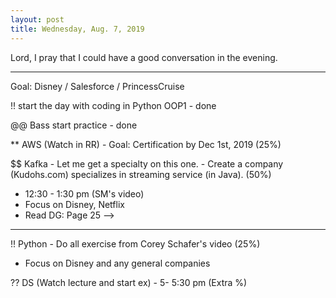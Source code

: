 ```yaml
---
layout: post
title: Wednesday, Aug. 7, 2019
---
```


Lord, I pray that I could have a good conversation in the evening.

-------------------

Goal: Disney / Salesforce / PrincessCruise

!! start the day with coding in Python OOP1 - done

@@ Bass start practice - done

** AWS (Watch in RR) - Goal: Certification by Dec 1st, 2019 (25%)

$$ Kafka - Let me get a specialty on this one. - Create a company (Kudohs.com) specializes in streaming service (in Java). (50%)
- 12:30 - 1:30 pm (SM's video)  
- Focus on Disney, Netflix
- Read DG: Page 25 -->

-------------------

!! Python - Do all exercise from Corey Schafer's video (25%)
- Focus on Disney and any general companies

?? DS (Watch lecture and start ex) - 5- 5:30 pm (Extra %)
